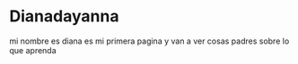 # Dianadayanna
mi nombre es diana es mi primera pagina y van  a ver cosas padres sobre  lo que aprenda
